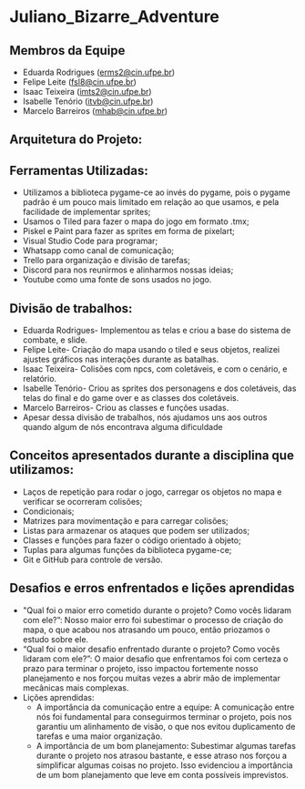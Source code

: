# Juliano_Bizarre_Adventure

## Membros da Equipe
  * Eduarda Rodrigues (erms2@cin.ufpe.br)
  * Felipe Leite (fsl8@cin.ufpe.br)
  * Isaac Teixeira (imts2@cin.ufpe.br)
  * Isabelle Tenório (itvb@cin.ufpe.br)
  * Marcelo Barreiros (mhab@cin.ufpe.br)

## Arquitetura do Projeto:

## Ferramentas Utilizadas:

  * Utilizamos a biblioteca pygame-ce ao invés do pygame, pois o pygame padrão é um pouco mais limitado em relação ao que usamos, e pela facilidade de implementar sprites;
  * Usamos o Tiled para fazer o mapa do jogo em formato .tmx;
  * Piskel e Paint para fazer as sprites em forma de pixelart;
  * Visual Studio Code para programar;
  * Whatsapp como canal de comunicação;
  * Trello para organização e divisão de tarefas;
  * Discord para nos reunirmos e alinharmos nossas ideias;
  * Youtube como uma fonte de sons usados no jogo.

## Divisão de trabalhos:
  * Eduarda Rodrigues- Implementou as telas e criou a base do sistema de combate, e slide.
  * Felipe Leite- Criação do mapa usando o tiled e seus objetos, realizei ajustes gráficos nas interações durante as batalhas.
  * Isaac Teixeira- Colisões com npcs, com coletáveis, e com o cenário, e relatório.
  * Isabelle Tenório- Criou as sprites dos personagens e dos coletáveis, das telas do final e do game over e as classes dos coletáveis.
  * Marcelo Barreiros- Criou as classes e funções usadas.
  * Apesar dessa divisão de trabalhos, nós ajudamos uns aos outros quando algum de nós encontrava alguma dificuldade 

## Conceitos apresentados durante a disciplina que utilizamos:
  * Laços de repetição para rodar o jogo, carregar os objetos no mapa e verificar se ocorreram colisões;
  * Condicionais;
  * Matrizes para movimentação e para carregar colisões;
  * Listas para armazenar os ataques que podem ser utilizados;
  * Classes e funções para fazer o código orientado à objeto;
  * Tuplas para algumas funções da biblioteca pygame-ce;
  * Git e GitHub para controle de versão.

## Desafios e erros enfrentados e lições aprendidas
  * "Qual foi o maior erro cometido durante o projeto? Como vocês lidaram com ele?”:
    Nosso maior erro foi subestimar o processo de criação do mapa, o que acabou nos atrasando um pouco, então priozamos o estudo sobre ele.
  * “Qual foi o maior desafio enfrentado durante o projeto? Como vocês lidaram com ele?”:
    O maior desafio que enfrentamos foi com certeza o prazo para terminar o projeto, isso impactou fortemente nosso planejamento e nos forçou muitas vezes a abrir mão de implementar mecânicas mais complexas.
  * Lições aprendidas:
    * A importância da comunicação entre a equipe: A comunicação entre nós foi fundamental para conseguirmos terminar o projeto, pois nos garantiu um alinhamento de visão, o que nos evitou duplicamento de tarefas e uma maior organização.
    * A importância de um bom planejamento: Subestimar algumas tarefas durante o projeto nos atrasou bastante, e esse atraso nos forçou a simplificar algumas coisas no projeto. Isso evidenciou a importância de um bom planejamento que leve em conta possíveis imprevistos.